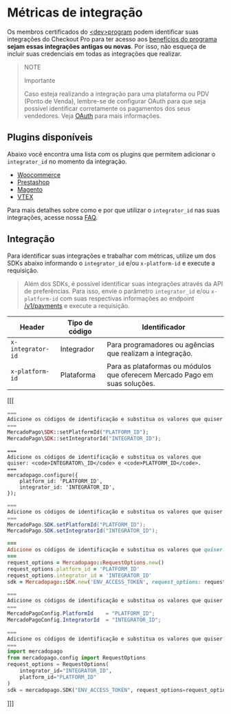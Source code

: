 # Métricas de integração

Os membros certificados do [&lt;dev>program](https://www.mercadopago.com.br/developers/pt/developer-program) podem identificar suas integrações do Checkout Pro para ter acesso aos [benefícios do programa](https://www.mercadopago.com.br/developers/pt/developer-program#dev-program-benefits) **sejam essas integrações antigas ou novas**. Por isso, não esqueça de incluir suas credenciais em todas as integrações que realizar.

> NOTE
>
> Importante
>
> Caso esteja realizando a integração para uma plataforma ou PDV (Ponto de Venda), lembre-se de configurar OAuth para que seja possível identificar corretamente os pagamentos dos seus vendedores. Veja [OAuth](/developers/pt/docs/security/oauth/introduction) para mais informações.

## Plugins disponíveis

Abaixo você encontra uma lista com os plugins que permitem adicionar o `integrator_id` no momento da integração.

- [Woocommerce](/developers/pt/docs/woocommerce/introduction)
- [Prestashop](/developers/pt/docs/prestashop/landing)
- [Magento](/developers/pt/docs/magento-two/landing)
- [VTEX](/developers/pt/docs/vtex/introduction)

Para mais detalhes sobre como e por que utilizar o `integrator_id` nas suas integrações, acesse nossa [FAQ](https://www.mercadopago.com/developers/pt/support/23937).

## Integração 

Para identificar suas integrações e trabalhar com métricas, utilize um dos SDKs abaixo informando o `integrator_id` e/ou `x-platform-id` e execute a requisição.

> Além dos SDKs, é possível identificar suas integrações através da API de preferências. Para isso, envie o parâmetro `integrator_id` e/ou `x-platform-id` com suas respectivas informações ao endpoint [/v1/payments](/developers/pt/reference/payments/_payments/post) e execute a requisição.


| Header | Tipo de código | Identificador |
| --- | --- | --- |
| `x-integrator-id` | Integrador | Para programadores ou agências que realizam a integração. |
| `x-platform-id` | Plataforma | Para as plataformas ou módulos que oferecem Mercado Pago em suas soluções. |

[[[
```php
===
Adicione os códigos de identificação e substitua os valores que quiser: <code>CORPORATION\_ID</code>, <code>INTEGRATOR\_ID</code> e <code>PLATFORM_ID</code>.
===
MercadoPago\SDK::setPlatformId("PLATFORM_ID");
MercadoPago\SDK::setIntegratorId("INTEGRATOR_ID");
```
```node
===
Adicione os códigos de identificação e substitua os valores que quiser: <code>INTEGRATOR\_ID</code> e <code>PLATFORM_ID</code>.
===
mercadopago.configure({
    platform_id: 'PLATFORM_ID',
    integrator_id: 'INTEGRATOR_ID',
});
```
```java
===
Adicione os códigos de identificação e substitua os valores que quiser: <code>INTEGRATOR\_ID</code> e <code>PLATFORM_ID</code>.
===
MercadoPago.SDK.setPlatformId("PLATFORM_ID");
MercadoPago.SDK.setIntegratorId("INTEGRATOR_ID");
```
```ruby
===
Adicione os códigos de identificação e substitua os valores que quiser: <code>INTEGRATOR\_ID</code> e <code>PLATFORM_ID</code>.
===
request_options = Mercadopago::RequestOptions.new()
request_options.platform_id = 'PLATFORM_ID'
request_options.integrator_id = 'INTEGRATOR_ID'
sdk = Mercadopago::SDK.new('ENV_ACCESS_TOKEN', request_options: request_options)
```
```csharp
===
Adicione os códigos de identificação e substitua os valores que quiser: <code>INTEGRATOR\_ID</code> e <code>PLATFORM_ID</code>.
===
MercadoPagoConfig.PlatformId    = "PLATFORM_ID";
MercadoPagoConfig.IntegratorId  = "INTEGRATOR_ID";
```
```python
===
Adicione os códigos de identificação e substitua os valores que quiser: <code>INTEGRATOR\_ID</code> e <code>PLATFORM_ID</code>.
===
import mercadopago
from mercadopago.config import RequestOptions
request_options = RequestOptions(
    integrator_id="INTEGRATOR_ID",
    platform_id="PLATFORM_ID"
)
sdk = mercadopago.SDK("ENV_ACCESS_TOKEN", request_options=request_options)
```
]]]

